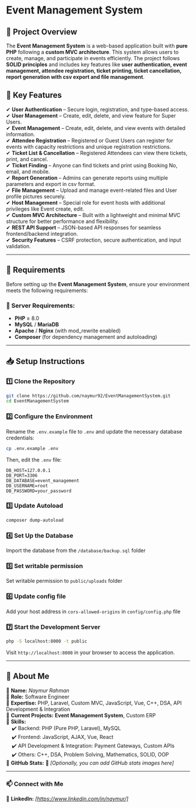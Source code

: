 # **Event Management System**

## **📌 Project Overview**

The **Event Management System** is a web-based application built with **pure PHP** following a **custom MVC architecture**. This system allows users to create, manage, and participate in events efficiently. The project follows **SOLID principles** and includes key features like **user authentication, event management, attendee registration, ticket printing, ticket cancellation, report generation with csv export and file management**.

## **🚀 Key Features**

✔ **User Authentication** – Secure login, registration, and type-based access.  
✔ **User Management** – Create, edit, delete, and view feature for Super Users.  
✔ **Event Management** – Create, edit, delete, and view events with detailed information.  
✔ **Attendee Registration** – Registered or Guest Users can register for events with capacity restrictions and unique registration restrictions.  
✔ **Ticket List & Cancellation** – Registered Attendees can view there tickets, print, and cancel.  
✔ **Ticket Finding** – Anyone can find tickets and print using Booking No, email, and mobile.  
✔ **Report Generation** – Admins can generate reports using multiple parameters and export in csv format.  
✔ **File Management** – Upload and manage event-related files and User profile pictures securely.  
✔ **Host Management** – Special role for event hosts with additional privileges like Event create, edit.  
✔ **Custom MVC Architecture** – Built with a lightweight and minimal MVC structure for better performance and flexibility.  
✔ **REST API Support** – JSON-based API responses for seamless frontend/backend integration.  
✔ **Security Features** – CSRF protection, secure authentication, and input validation.

---

## **📌 Requirements**

Before setting up the **Event Management System**, ensure your environment meets the following requirements:

### **🔧 Server Requirements:**

- **PHP** ≥ 8.0
- **MySQL** / **MariaDB**
- **Apache** / **Nginx** (with mod_rewrite enabled)
- **Composer** (for dependency management and autoloading)

---

## **📥 Setup Instructions**

### **1️⃣ Clone the Repository**

```sh
git clone https://github.com/naymur92/EventManagementSystem.git
cd EventManagementSystem
```

### **2️⃣ Configure the Environment**

Rename the `.env.example` file to `.env` and update the necessary database credentials:

```sh
cp .env.example .env
```

Then, edit the `.env` file:

```
DB_HOST=127.0.0.1
DB_PORT=3306
DB_DATABASE=event_management
DB_USERNAME=root
DB_PASSWORD=your_password
```

### **3️⃣ Update Autoload**

```sh
composer dump-autoload
```

### **4️⃣ Set Up the Database**

Import the database from the `/database/backup.sql` folder

### **5️⃣ Set writable permission**

Set writable permission to `public/uploads` folder

### **6️⃣ Update config file**

Add your host address in `cors-allowed-origins` in `config/config.php` file

### **7️⃣ Start the Development Server**

```sh
php -S localhost:8000 -t public
```

Visit `http://localhost:8000` in your browser to access the application.

---

## **👤 About Me**

🔹 **Name:** _Naymur Rahman_  
🔹 **Role:** Software Engineer  
🔹 **Expertise:** PHP, Laravel, Custom MVC, JavaScript, Vue, C++, DSA, API Development & Integration  
🔹 **Current Projects:** **Event Management System**, Custom ERP  
🔹 **Skills:**  
&nbsp; &nbsp; ✔️ Backend: PHP (Pure PHP, Laravel), MySQL  
&nbsp; &nbsp; ✔️ Frontend: JavaScript, AJAX, Vue, React  
&nbsp; &nbsp; ✔️ API Development & Integration: Payment Gateways, Custom APIs  
&nbsp; &nbsp; ✔️ Others: C++, DSA, Problem Solving, Mathematics, SOLID, OOP  
🔹 **GitHub Stats:** 🚀 _[Optionally, you can add GitHub stats images here]_

---

### **📫 Connect with Me**

💼 **LinkedIn:** _[https://www.linkedin.com/in/naymur/]_
